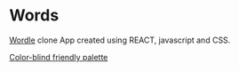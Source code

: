 # Words

[Wordle](https://www.nytimes.com/games/wordle/index.html) clone App created using REACT, javascript and CSS.


[Color-blind friendly palette](https://www.tableau.com/about/blog/examining-data-viz-rules-dont-use-red-green-together#:~:text=For%20example%2C%20blue/orange%20is%20a%20common%20colorblind%2Dfriendly%20palette.%20Blue/red%20or%20blue/brown%20would%20also%20work.%20For%20the%20most%20common%20conditions%20of%20CVD%2C%20all%20of%20these%20work%20well%2C%20since%20blue%20would%20generally%20look%20blue%20to%20someone%20with%20CVD)